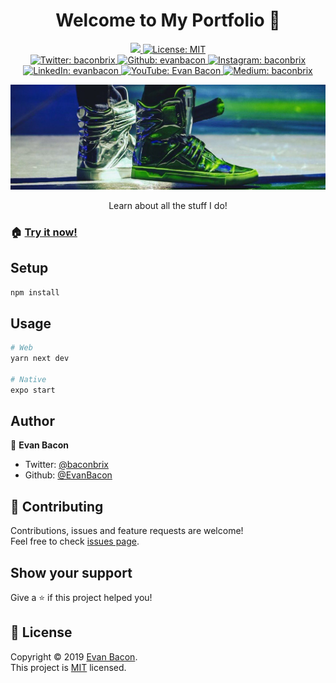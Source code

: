 <h1 align="center">Welcome to My Portfolio 👋</h1>

<p align="center">
 
   <a aria-label="made with expo" href="https://github.com/expo">
    <img src="https://img.shields.io/badge/Made%20With%20Expo-000.svg?style=flat-square&logo=expo&labelColor=4630eb&logoWidth=20">
  </a>
  <a href="/LICENSE">
    <img alt="License: MIT" src="https://img.shields.io/badge/License-MIT-green.svg?style=flat-square" target="_blank" />
  </a>
  <br>
   <a href="https://twitter.com/baconbrix">
    <img alt="Twitter: baconbrix" src="https://img.shields.io/twitter/follow/baconbrix.svg?style=flat-square&logo=TWITTER&logoColor=FFFFFF&labelColor=00aced&logoWidth=20&color=lightgray" target="_blank" />
  </a>
  <a href="https://github.com/evanbacon" aria-label="Follow EvanBacon on Github">
    <img alt="Github: evanbacon" src="https://img.shields.io/github/followers/evanbacon.svg?label=Follow&style=flat-square&logo=github&logoColor=FFFFFF&labelColor=24292e&logoWidth=20&color=lightgray" target="_blank" />
  </a>
  <a href="https://www.instagram.com/baconbrix" aria-label="Follow Baconbrix on Instagram">
    <img alt="Instagram: baconbrix" src="https://img.shields.io/badge/@baconbrix-E4405F.svg?style=flat-square&logo=INSTAGRAM&labelColor=000&logoWidth=20" target="_blank" />
  </a>
  <a href="https://www.linkedin.com/in/evanbacon" aria-label="Connect with Evan Bacon on LinkedIn">
    <img alt="LinkedIn: evanbacon" src="https://img.shields.io/badge/connect-0077b5.svg?style=flat-square&logo=LINKEDIN&labelColor=000&logoWidth=20" target="_blank" />
  </a>
  <a href="https://www.youtube.com/c/exposition?sub_confirmation=1" aria-label="Watch Evan Bacon on YouTube">
    <img alt="YouTube: Evan Bacon" src="https://img.shields.io/badge/Watch-FF0000.svg?style=flat-square&logo=YOUTUBE&labelColor=FF0000&logoWidth=20" target="_blank" />
  </a>
    <a href="https://blog.expo.io/@Baconbrix" aria-label="Follow Baconbrix on Medium">
    <img alt="Medium: baconbrix" src="https://img.shields.io/badge/Bacon%20Blog%20🥓-4630EB.svg?style=flat-square&logo=MEDIUM&labelColor=000&logoWidth=20" target="_blank" />
  </a>
 
</p>

<img alt="Product: demo" src="assets/shoes.jpeg" />

<p align="center">Learn about all the stuff I do!</p>

### 🏠 [**Try it now!**](https://evanbacon.dev)

## Setup

```sh
npm install
```

## Usage

```sh
# Web
yarn next dev

# Native
expo start
```

## Author

👤 **Evan Bacon**

- Twitter: [@baconbrix](https://twitter.com/baconbrix)
- Github: [@EvanBacon](https://github.com/EvanBacon)

## 🤝 Contributing

Contributions, issues and feature requests are welcome!<br />Feel free to check [issues page](https://github.com/EvanBacon/portfolio/issues).

## Show your support

Give a ⭐️ if this project helped you!

## 📝 License

Copyright © 2019 [Evan Bacon](https://github.com/EvanBacon).<br />
This project is [MIT](/LICENSE) licensed.
